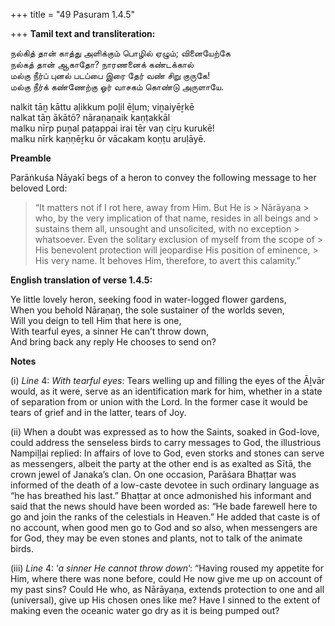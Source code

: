 +++
title = "49 Pasuram 1.4.5"

+++
**Tamil text and transliteration:**

நல்கித் தான் காத்து அளிக்கும் பொழில் ஏழும்; வினையேற்கே  
நல்கத் தான் ஆகாதோ? நாரணனைக் கண்டக்கால்  
மல்கு நீர்ப் புனல் படப்பை இரை தேர் வண் சிறு குருகே!  
மல்கு நீர்க் கண்ணேற்கு ஓர் வாசகம் கொண்டு அருளாயே.

nalkit tāṉ kāttu aḷikkum poḻil ēḻum; viṉaiyēṟkē  
nalkat tāṉ ākātō? nāraṇaṉaik kaṇṭakkāl  
malku nīrp puṉal paṭappai irai tēr vaṇ ciṟu kurukē!  
malku nīrk kaṇṇēṟku ōr vācakam koṇṭu aruḷāyē.

**Preamble**

Parāṅkuśa Nāyakī begs of a heron to convey the following message to her beloved Lord:

> “It matters not if I rot here, away from Him. But He is > Nārāyaṇa > who, by the very implication of that name, resides in all beings and > sustains them all, unsought and unsolicited, with no exception > whatsoever. Even the solitary exclusion of myself from the scope of > His benevolent protection will jeopardise His position of eminence, > His very name. It behoves Him, therefore, to avert this calamity.”

**English translation of verse 1.4.5:**

Ye little lovely heron, seeking food in water-logged flower gardens,  
When you behold Nāraṇaṉ, the sole sustainer of the worlds seven,  
Will you deign to tell Him that here is one,  
With tearful eyes, a sinner He can’t throw down,  
And bring back any reply He chooses to send on?

**Notes**

\(i\) *Line* 4: *With tearful eyes*: Tears welling up and filling the eyes of the Āḻvār would, as it were, serve as an identification mark for him, whether in a state of separation from or union with the Lord. In the former case it would be tears of grief and in the latter, tears of Joy.

\(ii\) When a doubt was expressed as to how the Saints, soaked in God-love, could address the senseless birds to carry messages to God, the illustrious Nampiḷḷai replied: In affairs of love to God, even storks and stones can serve as messengers, albeit the party at the other end is as exalted as Sītā, the crown jewel of Janaka’s clan. On one occasion, Parāśara Bhaṭṭar was informed of the death of a low-caste devotee in such ordinary language as “he has breathed his last.” Bhaṭṭar at once admonished his informant and said that the news should have been worded as: “He bade farewell here to go and join the ranks of the celestials in Heaven.” He added that caste is of no account, when good men go to God and so also, when messengers are for God, they may be even stones and plants, not to talk of the animate birds.

\(iii\) *Line* 4: ‘*a sinner He cannot throw down*’: “Having roused my appetite for Him, where there was none before, could He now give me up on account of my past sins? Could He who, as Nārāyaṇa, extends protection to one and all (universal), give up His chosen ones like me? Have I sinned to the extent of making even the oceanic water go dry as it is being pumped out?


